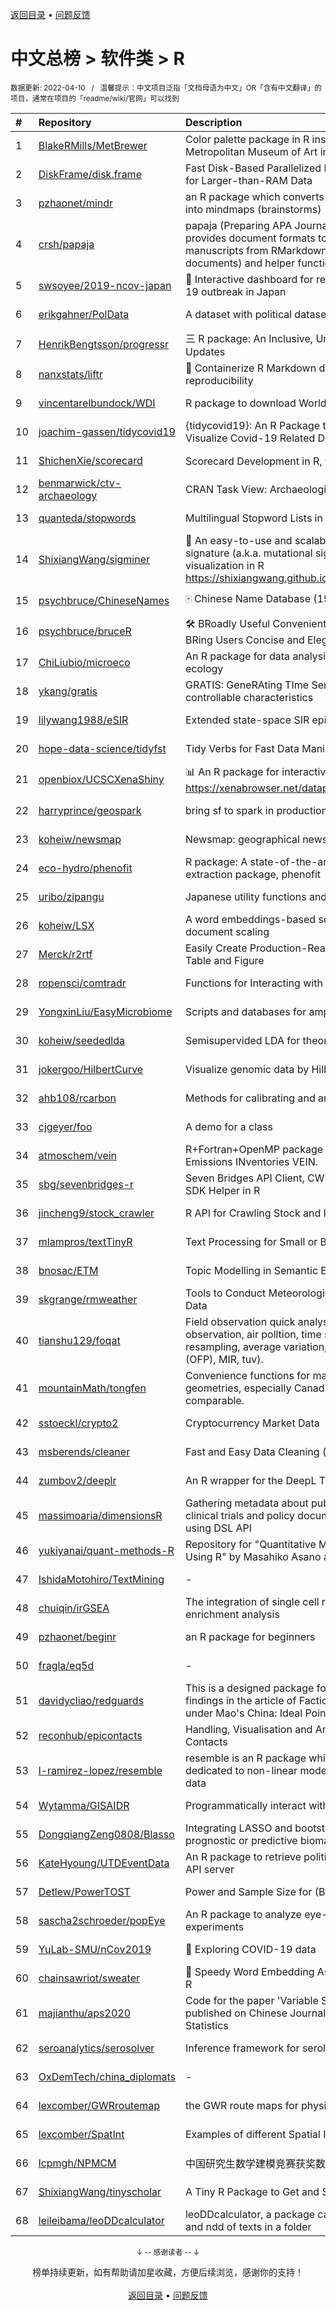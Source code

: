 <a href="https://github.com/GrowingGit/GitHub-Chinese-Top-Charts#github中文排行榜">返回目录</a> • <a href="/content/docs/feedback.md">问题反馈</a>

# 中文总榜 > 软件类 > R
<sub>数据更新: 2022-04-10&nbsp;&nbsp;&nbsp;/&nbsp;&nbsp;&nbsp;温馨提示：中文项目泛指「文档母语为中文」OR「含有中文翻译」的项目，通常在项目的「readme/wiki/官网」可以找到</sub>

|#|Repository|Description|Stars|Updated|
|:-|:-|:-|:-|:-|
|1|[BlakeRMills/MetBrewer](https://github.com/BlakeRMills/MetBrewer)|Color palette package in R inspired by works at the Metropolitan Museum of Art in New York|581|2022-03-20|
|2|[DiskFrame/disk.frame](https://github.com/DiskFrame/disk.frame)|Fast Disk-Based Parallelized Data Manipulation Framework for Larger-than-RAM Data|577|2022-03-07|
|3|[pzhaonet/mindr](https://github.com/pzhaonet/mindr)|an R package which converts markdown files (.md, .Rmd) into mindmaps (brainstorms)|545|2021-11-22|
|4|[crsh/papaja](https://github.com/crsh/papaja)|papaja (Preparing APA Journal Articles) is an R package that provides document formats to produce complete APA manuscripts from RMarkdown-files (PDF and Word documents) and helper functions that facil ...|512|2022-03-31|
|5|[swsoyee/2019-ncov-japan](https://github.com/swsoyee/2019-ncov-japan)|🦠 Interactive dashboard for real-time recording of COVID-19 outbreak in Japan|372|2022-04-03|
|6|[erikgahner/PolData](https://github.com/erikgahner/PolData)|A dataset with political datasets|368|2022-03-30|
|7|[HenrikBengtsson/progressr](https://github.com/HenrikBengtsson/progressr)|三 R package: An Inclusive, Unifying API for Progress Updates|232|2022-03-24|
|8|[nanxstats/liftr](https://github.com/nanxstats/liftr)|🐳 Containerize R Markdown documents for continuous reproducibility|162|2021-12-19|
|9|[vincentarelbundock/WDI](https://github.com/vincentarelbundock/WDI)|R package to download World Bank data|155|2022-02-25|
|10|[joachim-gassen/tidycovid19](https://github.com/joachim-gassen/tidycovid19)|{tidycovid19}: An R Package to Download, Tidy and Visualize Covid-19 Related Data|144|2022-04-03|
|11|[ShichenXie/scorecard](https://github.com/ShichenXie/scorecard)|Scorecard Development in R, 评分卡|133|2021-11-28|
|12|[benmarwick/ctv-archaeology](https://github.com/benmarwick/ctv-archaeology)|CRAN Task View: Archaeological Science|112|2022-03-31|
|13|[quanteda/stopwords](https://github.com/quanteda/stopwords)|Multilingual Stopword Lists in R|105|2022-01-07|
|14|[ShixiangWang/sigminer](https://github.com/ShixiangWang/sigminer)|🌲 An easy-to-use and scalable toolkit for genomic alteration signature (a.k.a. mutational signature) analysis and visualization in R https://shixiangwang.github.io/sigminer/reference/index.html|97|2022-03-17|
|15|[psychbruce/ChineseNames](https://github.com/psychbruce/ChineseNames)|🀄 Chinese Name Database (1930-2008)|87|2021-11-29|
|16|[psychbruce/bruceR](https://github.com/psychbruce/bruceR)|🛠 BRoadly Useful Convenient and Efficient R functions that BRing Users Concise and Elegant R data analyses.|80|2022-03-02|
|17|[ChiLiubio/microeco](https://github.com/ChiLiubio/microeco)|An R package for data analysis in microbial community ecology|69|2022-04-03|
|18|[ykang/gratis](https://github.com/ykang/gratis)|GRATIS: GeneRAting TIme Series with diverse and controllable characteristics|64|2022-02-06|
|19|[lilywang1988/eSIR](https://github.com/lilywang1988/eSIR)|Extended state-space SIR epidemiological models|61|2021-11-08|
|20|[hope-data-science/tidyfst](https://github.com/hope-data-science/tidyfst)|Tidy Verbs for Fast Data Manipulation|60|2022-04-02|
|21|[openbiox/UCSCXenaShiny](https://github.com/openbiox/UCSCXenaShiny)|📊 An R package for interactively exploring UCSC Xena https://xenabrowser.net/datapages/|56|2022-03-28|
|22|[harryprince/geospark](https://github.com/harryprince/geospark)|bring sf to spark in production|50|2021-12-13|
|23|[koheiw/newsmap](https://github.com/koheiw/newsmap)|Newsmap: geographical news classifier|48|2022-03-31|
|24|[eco-hydro/phenofit](https://github.com/eco-hydro/phenofit)|R package: A state-of-the-art Vegetation Phenology extraction package, phenofit|45|2022-03-01|
|25|[uribo/zipangu](https://github.com/uribo/zipangu)|Japanese utility functions and data|43|2022-03-14|
|26|[koheiw/LSX](https://github.com/koheiw/LSX)|A word embeddings-based semi-supervised model for document scaling|42|2022-03-04|
|27|[Merck/r2rtf](https://github.com/Merck/r2rtf)|Easily Create Production-Ready Rich Text Format (RTF) Table and Figure|37|2022-03-18|
|28|[ropensci/comtradr](https://github.com/ropensci/comtradr)|Functions for Interacting with the UN Comtrade API|36|2021-11-26|
|29|[YongxinLiu/EasyMicrobiome](https://github.com/YongxinLiu/EasyMicrobiome)|Scripts and databases for amplicon and metagenome|35|2022-01-28|
|30|[koheiw/seededlda](https://github.com/koheiw/seededlda)|Semisupervided LDA for theory-driven text analysis|35|2022-04-02|
|31|[jokergoo/HilbertCurve](https://github.com/jokergoo/HilbertCurve)|Visualize genomic data by Hilbert curve|35|2022-01-16|
|32|[ahb108/rcarbon](https://github.com/ahb108/rcarbon)|Methods for calibrating and analysing radiocarbon dates|32|2022-02-17|
|33|[cjgeyer/foo](https://github.com/cjgeyer/foo)|A demo for a class|32|2022-01-04|
|34|[atmoschem/vein](https://github.com/atmoschem/vein)| R+Fortran+OpenMP package to estimate Vehicular Emissions INventories VEIN. |31|2022-03-15|
|35|[sbg/sevenbridges-r](https://github.com/sbg/sevenbridges-r)|Seven Bridges API Client, CWL Schema, Meta Schema, and SDK Helper in R|31|2022-01-28|
|36|[jincheng9/stock_crawler](https://github.com/jincheng9/stock_crawler)|R API for Crawling Stock and Index Data from Sina Finance|31|2021-11-08|
|37|[mlampros/textTinyR](https://github.com/mlampros/textTinyR)|Text Processing for Small or Big Data Files in R|29|2021-11-30|
|38|[bnosac/ETM](https://github.com/bnosac/ETM)|Topic Modelling in Semantic Embedding Spaces|28|2021-11-11|
|39|[skgrange/rmweather](https://github.com/skgrange/rmweather)|Tools to Conduct Meteorological Normalisation on Air Quality Data|28|2022-02-10|
|40|[tianshu129/foqat](https://github.com/tianshu129/foqat)|Field observation quick analysis toolkit (kw: field observation, air polltion, time series summary, time series resampling, average variation, ozone formation potential (OFP), MIR, tuv). |25|2022-04-03|
|41|[mountainMath/tongfen](https://github.com/mountainMath/tongfen)|Convenience functions for making data on different geometries, especially Canadian census geometries, comparable.|25|2022-02-24|
|42|[sstoeckl/crypto2](https://github.com/sstoeckl/crypto2)|Cryptocurrency Market Data|23|2022-01-25|
|43|[msberends/cleaner](https://github.com/msberends/cleaner)|Fast and Easy Data Cleaning (in R)|23|2022-02-13|
|44|[zumbov2/deeplr](https://github.com/zumbov2/deeplr)|An R wrapper for the DeepL Translator API|17|2022-01-27|
|45|[massimoaria/dimensionsR](https://github.com/massimoaria/dimensionsR)|Gathering metadata about publications, patents, grants, clinical trials and policy documents from DS Dimensions using DSL API|16|2022-02-07|
|46|[yukiyanai/quant-methods-R](https://github.com/yukiyanai/quant-methods-R)|Repository for "Quantitative Methods in Political Science Using R" by Masahiko Asano and Yuki Yanai|16|2021-11-17|
|47|[IshidaMotohiro/TextMining](https://github.com/IshidaMotohiro/TextMining)|-|16|2022-01-25|
|48|[chuiqin/irGSEA](https://github.com/chuiqin/irGSEA)|The integration of single cell rank-based gene set enrichment analysis|15|2021-11-26|
|49|[pzhaonet/beginr](https://github.com/pzhaonet/beginr)|an R package for beginners|15|2021-12-03|
|50|[fragla/eq5d](https://github.com/fragla/eq5d)|-|13|2022-03-31|
|51|[davidycliao/redguards](https://github.com/davidycliao/redguards)|This is a designed package for replicating the estimates and findings in the article of Factionalism and the Red Guards under Mao's China: Ideal Point Estimation Using Text Data. |11|2022-02-22|
|52|[reconhub/epicontacts](https://github.com/reconhub/epicontacts)|Handling, Visualisation and Analysis of Epidemiological Contacts|11|2021-11-23|
|53|[l-ramirez-lopez/resemble](https://github.com/l-ramirez-lopez/resemble)|resemble is an R package which implements functions dedicated to non-linear modelling of complex spectroscopy data|11|2022-03-19|
|54|[Wytamma/GISAIDR](https://github.com/Wytamma/GISAIDR)|Programmatically interact with the GISAID database.|10|2022-03-30|
|55|[DongqiangZeng0808/Blasso](https://github.com/DongqiangZeng0808/Blasso)|Integrating LASSO and bootstrapping algorithm to find best prognostic or predictive biomarkers|10|2021-10-26|
|56|[KateHyoung/UTDEventData](https://github.com/KateHyoung/UTDEventData)|An R package to retrieve  political event data from the UTD API server|10|2022-04-01|
|57|[Detlew/PowerTOST](https://github.com/Detlew/PowerTOST)|Power and Sample Size for (Bio)Equivalence Studies|10|2022-03-09|
|58|[sascha2schroeder/popEye](https://github.com/sascha2schroeder/popEye)|An R package to analyze eye-tracking data from reading experiments|9|2022-03-16|
|59|[YuLab-SMU/nCov2019](https://github.com/YuLab-SMU/nCov2019)|:microbe: Exploring COVID-19 data|8|2021-12-13|
|60|[chainsawriot/sweater](https://github.com/chainsawriot/sweater)|👚 Speedy Word Embedding Association Test & Extras using R|8|2022-03-31|
|61|[majianthu/aps2020](https://github.com/majianthu/aps2020)|Code for the paper 'Variable Selection with Copula Entropy' published on Chinese Journal of Applied Probability and Statistics|8|2022-03-17|
|62|[seroanalytics/serosolver](https://github.com/seroanalytics/serosolver)|Inference framework for serological data|8|2022-01-26|
|63|[OxDemTech/china_diplomats](https://github.com/OxDemTech/china_diplomats)|-|7|2021-11-16|
|64|[lexcomber/GWRroutemap](https://github.com/lexcomber/GWRroutemap)|the GWR route maps for physical and human geography|7|2022-01-11|
|65|[lexcomber/SpatInt](https://github.com/lexcomber/SpatInt)|Examples of different Spatial Interpolation approaches in R |7|2022-01-20|
|66|[lcpmgh/NPMCM](https://github.com/lcpmgh/NPMCM)|中国研究生数学建模竞赛获奖数据和可视化分析案例|7|2022-02-27|
|67|[ShixiangWang/tinyscholar](https://github.com/ShixiangWang/tinyscholar)|A Tiny R Package to Get and Show Google Scholar Profile|6|2021-10-26|
|68|[leileibama/leoDDcalculator](https://github.com/leileibama/leoDDcalculator)|leoDDcalculator, a package calculating the values of mdd and ndd of texts in a folder|6|2021-11-08|

<div align="center">
    <p><sub>↓ -- 感谢读者 -- ↓</sub></p>
    榜单持续更新，如有帮助请加星收藏，方便后续浏览，感谢你的支持！
</div>

<br/>

<div align="center"><a href="https://github.com/GrowingGit/GitHub-Chinese-Top-Charts#github中文排行榜">返回目录</a> • <a href="/content/docs/feedback.md">问题反馈</a></div>
